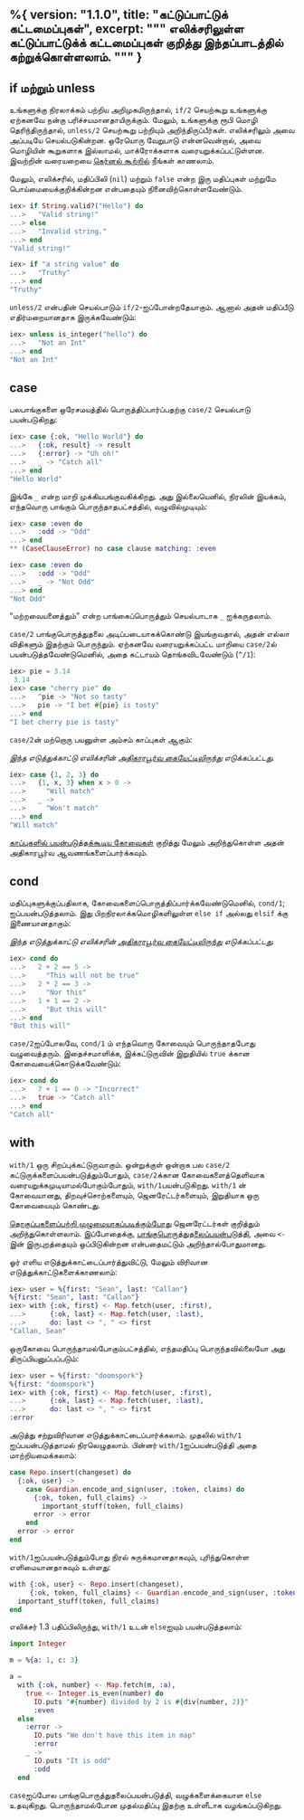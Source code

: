 %{
  version: "1.1.0",
  title: "கட்டுப்பாட்டுக் கட்டமைப்புகள்",
  excerpt: """
  எலிக்சரிலுள்ள கட்டுப்பாட்டுக்க் கட்டமைப்புகள் குறித்து இந்தப்பாடத்தில் கற்றுக்கொள்ளலாம்.
  """
}
---

## if மற்றும் unless

உங்களுக்கு நிரலாக்கம் பற்றிய அறிமுகமிருந்தால், `if/2` செயற்கூறு உங்களுக்கு ஏற்கனவே நன்கு பரிச்சயமானதாயிருக்கும். மேலும், உங்களுக்கு ரூபி மொழி தெரிந்திருந்தால், `unless/2` செயற்கூறு பற்றியும் அறிந்திருப்பீர்கள்.  எலிக்சரிலும் அவை அப்படியே செயல்படுகின்றன. ஒரேயொரு வேறுபாடு என்னவென்றால், அவை மொழியின் கூறுகளாக இல்லாமல், மாக்ரோக்களாக வரையறுக்கப்பட்டுள்ளன. இவற்றின் வரையறையை [கெர்னல் கூற்றில்](https://hexdocs.pm/elixir/Kernel.html) நீங்கள் காணலாம்.

மேலும், எலிக்சரில், மதிப்பிலி (`nil`) மற்றும் `false` என்ற இரு மதிப்புகள் மற்றுமே பொய்மையைக்குறிக்கின்றன என்பதையும் நினைவிற்கொள்ளவேண்டும்.

```elixir
iex> if String.valid?("Hello") do
...>   "Valid string!"
...> else
...>   "Invalid string."
...> end
"Valid string!"

iex> if "a string value" do
...>   "Truthy"
...> end
"Truthy"
```

`unless/2` என்பதின் செயல்பாடும் `if/2`-ஐப்போன்றதேயாகும். ஆனால் அதன் மதிப்பீடு எதிர்மறையானதாக இருக்கவேண்டும்:

```elixir
iex> unless is_integer("hello") do
...>   "Not an Int"
...> end
"Not an Int"
```

## case

பலபாங்குகளை ஒரேசமயத்தில் பொருத்திப்பார்ப்பதற்கு `case/2` செயல்பாடு பயன்படுகிறது:

```elixir
iex> case {:ok, "Hello World"} do
...>   {:ok, result} -> result
...>   {:error} -> "Uh oh!"
...>   _ -> "Catch all"
...> end
"Hello World"
```

இங்கே `_` என்ற மாறி முக்கியபங்குவகிக்கிறது. அது இல்லையெனில், நிரலின் இயக்கம், எந்தவொரு பாங்கும் பொருந்தாதபட்சத்தில், வழுவில்முடியும்:

```elixir
iex> case :even do
...>   :odd -> "Odd"
...> end
** (CaseClauseError) no case clause matching: :even

iex> case :even do
...>   :odd -> "Odd"
...>   _ -> "Not Odd"
...> end
"Not Odd"
```

“மற்றவையனைத்தும்" என்ற பாங்கைப்பொருத்தும் செயல்பாடாக `_` ஐக்கருதலாம்.

`case/2` பாங்குபொருத்துதலை அடிப்படையாகக்கொண்டு இயங்குவதால், அதன் எல்லா விதிகளும் இதற்கும் பொருந்தும். ஏற்கனவே வரையறுக்கப்பட்ட மாறியை `case/2`ல் பயன்படுத்தவேண்டுமெனில், அதை கட்டாயம் தொங்கவிடவேண்டும் (`^/1`):

```elixir
iex> pie = 3.14
 3.14
iex> case "cherry pie" do
...>   ^pie -> "Not so tasty"
...>   pie -> "I bet #{pie} is tasty"
...> end
"I bet cherry pie is tasty"
```

`case/2`ன் மற்றொரு பயனுள்ள அம்சம் காப்புகள் ஆகும்:

_இந்த எடுத்துக்காட்டு எலிக்சரின் [அதிகாரபூர்வ கையேட்டிலிருந்து](http://elixir-lang.org/getting-started/case-cond-and-if.html#case) எடுக்கப்பட்டது._

```elixir
iex> case {1, 2, 3} do
...>   {1, x, 3} when x > 0 ->
...>     "Will match"
...>   _ ->
...>     "Won't match"
...> end
"Will match"
```

[காப்புகளில் பயன்படுத்தக்கூடிய கோவைகள்](https://hexdocs.pm/elixir/guards.html#list-of-allowed-expressions) குறித்து மேலும் அறிந்துகொள்ள அதன் அதிகாரபூர்வ ஆவணங்களைப்பார்க்கவும்.

## cond

மதிப்புகளுக்குப்பதிலாக, கோவைகளைப்பொருத்திப்பார்க்கவேண்டுமெனில், `cond/1`; ஐப்பயன்படுத்தலாம். இது பிறநிரலாக்கமொழிகளிலுள்ள `else if` அல்லது `elsif` க்கு இணையானதாகும்:

_இந்த எடுத்துக்காட்டு எலிக்சரின் [அதிகாரபூர்வ கையேட்டிலிருந்து](http://elixir-lang.org/getting-started/case-cond-and-if.html#cond) எடுக்கப்பட்டது._

```elixir
iex> cond do
...>   2 + 2 == 5 ->
...>     "This will not be true"
...>   2 * 2 == 3 ->
...>     "Nor this"
...>   1 + 1 == 2 ->
...>     "But this will"
...> end
"But this will"
```

`case/2`ஐப்போலவே, `cond/1` ம் எந்தவொரு கோவையும் பொருந்தாதபோது வழுவைத்தரும். இதைச்சமாளிக்க, இக்கட்டுருவின் இறுதியில் `true` க்கான கோவையைக்கொடுக்கவேண்டும்:

```elixir
iex> cond do
...>   7 + 1 == 0 -> "Incorrect"
...>   true -> "Catch all"
...> end
"Catch all"
```

## with

`with/1` ஒரு சிறப்புக்கட்டுருவாகும். ஒன்றுக்குள் ஒன்றாக பல `case/2` கட்டுருக்களைப்பயன்படுத்தும்போதும், `case/2`க்கான கோவைகளைத்தெளிவாக வரையறுக்கமுடியாமல்போகும்போதும், `with/1`பயன்படுகிறது. `with/1` ன் கோவையானது, திறவுச்சொற்களையும், ஜெனரேட்டர்களையும், இறுதியாக ஒரு கோவையையும் கொண்டது.

[தொகுப்புகளைப்பற்றி முழுமையாகப்படிக்கும்போது](/ta/lessons/basics/comprehensions) ஜெனரேட்டர்கள் குறித்தும் அறிந்துகொள்ளலாம். இப்போதைக்கு, [பாங்குபொருத்துதலைப்பயன்படுத்தி](/ta/lessons/basics/pattern_matching), அவை `<-` இன் இருபுறத்தையும் ஒப்பிடுகின்றன என்பதைமட்டும் அறிந்தால்போதுமானது.

ஓர் எளிய எடுத்துக்காட்டைப்பார்த்துவிட்டு, மேலும் விரிவான எடுத்துக்காட்டுகளைக்காணலாம்:

```elixir
iex> user = %{first: "Sean", last: "Callan"}
%{first: "Sean", last: "Callan"}
iex> with {:ok, first} <- Map.fetch(user, :first),
...>      {:ok, last} <- Map.fetch(user, :last),
...>      do: last <> ", " <> first
"Callan, Sean"
```

ஒருகோவை பொருந்தாமல்போகும்பட்சத்தில், எந்தமதிப்பு பொருந்தவில்லையோ அது திருப்பியனுப்பப்படும்:

```elixir
iex> user = %{first: "doomspork"}
%{first: "doomspork"}
iex> with {:ok, first} <- Map.fetch(user, :first),
...>      {:ok, last} <- Map.fetch(user, :last),
...>      do: last <> ", " <> first
:error
```

அடுத்து சற்றுவிரிவான எடுத்துக்காட்டைப்பார்க்கலாம். முதலில் `with/1` ஐப்பயன்படுத்தாமல் நிரலெழுதலாம். பின்னர் `with/1`ஐப்பயன்படுத்தி அதை மாற்றியமைக்கலாம்:

```elixir
case Repo.insert(changeset) do
  {:ok, user} ->
    case Guardian.encode_and_sign(user, :token, claims) do
      {:ok, token, full_claims} ->
        important_stuff(token, full_claims)
      error -> error
    end
  error -> error
end
```

`with/1`ஐப்பயன்படுத்தும்போது நிரல் சுருக்கமானதாகவும், புரிந்துகொள்ள எளிமையானதாகவும் உள்ளது:

```elixir
with {:ok, user} <- Repo.insert(changeset),
     {:ok, token, full_claims} <- Guardian.encode_and_sign(user, :token, claims) do
  important_stuff(token, full_claims)
end
```


எலிக்சர் 1.3 பதிப்பிலிருந்து, `with/1` உடன் `else`ஐயும் பயன்படுத்தலாம்:

```elixir
import Integer

m = %{a: 1, c: 3}

a =
  with {:ok, number} <- Map.fetch(m, :a),
    true <- Integer.is_even(number) do
      IO.puts "#{number} divided by 2 is #{div(number, 2)}"
      :even
  else
    :error ->
      IO.puts "We don't have this item in map"
      :error
    _ ->
      IO.puts "It is odd"
      :odd
  end
```

`case`ஐப்போல பாங்குபொருத்துதலைப்பயன்படுத்தி, வழுக்களைக்கையாள `else` உதவுகிறது. பொருந்தாமல்போன முதல்மதிப்பு இதற்கு உள்ளீடாக வழங்கப்படுகிறது.
